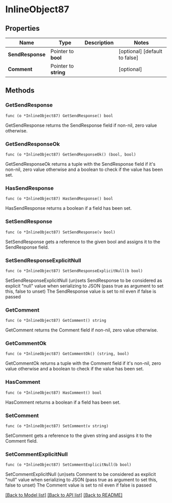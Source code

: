 # InlineObject87

## Properties

Name | Type | Description | Notes
------------ | ------------- | ------------- | -------------
**SendResponse** | Pointer to **bool** |  | [optional] [default to false]
**Comment** | Pointer to **string** |  | [optional] 

## Methods

### GetSendResponse

`func (o *InlineObject87) GetSendResponse() bool`

GetSendResponse returns the SendResponse field if non-nil, zero value otherwise.

### GetSendResponseOk

`func (o *InlineObject87) GetSendResponseOk() (bool, bool)`

GetSendResponseOk returns a tuple with the SendResponse field if it's non-nil, zero value otherwise
and a boolean to check if the value has been set.

### HasSendResponse

`func (o *InlineObject87) HasSendResponse() bool`

HasSendResponse returns a boolean if a field has been set.

### SetSendResponse

`func (o *InlineObject87) SetSendResponse(v bool)`

SetSendResponse gets a reference to the given bool and assigns it to the SendResponse field.

### SetSendResponseExplicitNull

`func (o *InlineObject87) SetSendResponseExplicitNull(b bool)`

SetSendResponseExplicitNull (un)sets SendResponse to be considered as explicit "null" value
when serializing to JSON (pass true as argument to set this, false to unset)
The SendResponse value is set to nil even if false is passed
### GetComment

`func (o *InlineObject87) GetComment() string`

GetComment returns the Comment field if non-nil, zero value otherwise.

### GetCommentOk

`func (o *InlineObject87) GetCommentOk() (string, bool)`

GetCommentOk returns a tuple with the Comment field if it's non-nil, zero value otherwise
and a boolean to check if the value has been set.

### HasComment

`func (o *InlineObject87) HasComment() bool`

HasComment returns a boolean if a field has been set.

### SetComment

`func (o *InlineObject87) SetComment(v string)`

SetComment gets a reference to the given string and assigns it to the Comment field.

### SetCommentExplicitNull

`func (o *InlineObject87) SetCommentExplicitNull(b bool)`

SetCommentExplicitNull (un)sets Comment to be considered as explicit "null" value
when serializing to JSON (pass true as argument to set this, false to unset)
The Comment value is set to nil even if false is passed

[[Back to Model list]](../README.md#documentation-for-models) [[Back to API list]](../README.md#documentation-for-api-endpoints) [[Back to README]](../README.md)


